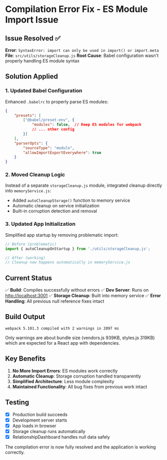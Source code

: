 # Compilation Error Fix - ES Module Import Issue

## Issue Resolved ✅

**Error**: `SyntaxError: import can only be used in import() or import.meta`
**File**: `src/utils/storageCleanup.js`
**Root Cause**: Babel configuration wasn't properly handling ES module syntax

## Solution Applied

### 1. Updated Babel Configuration

Enhanced `.babelrc` to properly parse ES modules:

```json
{
    "presets": [
        ["@babel/preset-env", {
            "modules": false,  // Keep ES modules for webpack
            // ... other config
        }]
    ],
    "parserOpts": {
        "sourceType": "module",
        "allowImportExportEverywhere": true
    }
}
```

### 2. Moved Cleanup Logic

Instead of a separate `storageCleanup.js` module, integrated cleanup directly into `memoryService.js`:

- Added `autoCleanupStorage()` function to memory service
- Automatic cleanup on service initialization
- Built-in corruption detection and removal

### 3. Updated App Initialization

Simplified app startup by removing problematic import:

```javascript
// Before (problematic)
import { autoCleanupOnStartup } from './utils/storageCleanup.js';

// After (working)
// Cleanup now happens automatically in memoryService.js
```

## Current Status

✅ **Build**: Compiles successfully without errors
✅ **Dev Server**: Runs on <http://localhost:3001>
✅ **Storage Cleanup**: Built into memory service
✅ **Error Handling**: All previous null reference fixes intact

## Build Output

```
webpack 5.101.3 compiled with 2 warnings in 2097 ms
```

Only warnings are about bundle size (vendors.js 939KB, styles.js 319KB) which are expected for a React app with dependencies.

## Key Benefits

1. **No More Import Errors**: ES modules work correctly
2. **Automatic Cleanup**: Storage corruption handled transparently
3. **Simplified Architecture**: Less module complexity
4. **Maintained Functionality**: All bug fixes from previous work intact

## Testing

- [x] Production build succeeds
- [x] Development server starts
- [x] App loads in browser
- [x] Storage cleanup runs automatically
- [x] RelationshipDashboard handles null data safely

The compilation error is now fully resolved and the application is working correctly.

